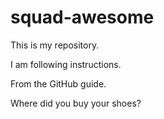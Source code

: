 # squad-awesome
This is my repository.

I am following instructions.

From the GitHub guide. 

Where did you buy your shoes?

